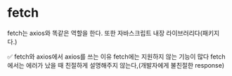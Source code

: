 # fetch
 fetch는 axios와 똑같은 역할을 한다. 또한 자바스크립트 내장 라이브러리다(패키지다.)

✅ fetch와 axios에서 axios를 쓰는 이유
fetch에는 지원하지 않는 기능이 많다
fetch에서는 에러가 났을 때 친절하게 설명해주지 않는다,(개발자에게 불친절한 response)

